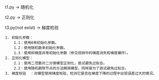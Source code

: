 t1.py -> 随机化

t2.py -> 正则化

t3.py(not exist) -> 梯度检验


```
1. 初始化参数：
	1.1：使用0来初始化参数。
	1.2：使用随机数来初始化参数。
	1.3：使用抑梯度异常初始化参数（参见视频中的梯度消失和梯度爆炸）。
2. 正则化模型：
	2.1：使用二范数对二分类模型正则化，尝试避免过拟合。
	2.2：使用随机删除节点的方法精简模型，同样是为了尝试避免过拟合。
3. 梯度校验  ：对模型使用梯度校验，检测它是否在梯度下降的过程中出现误差过大的情况。

```